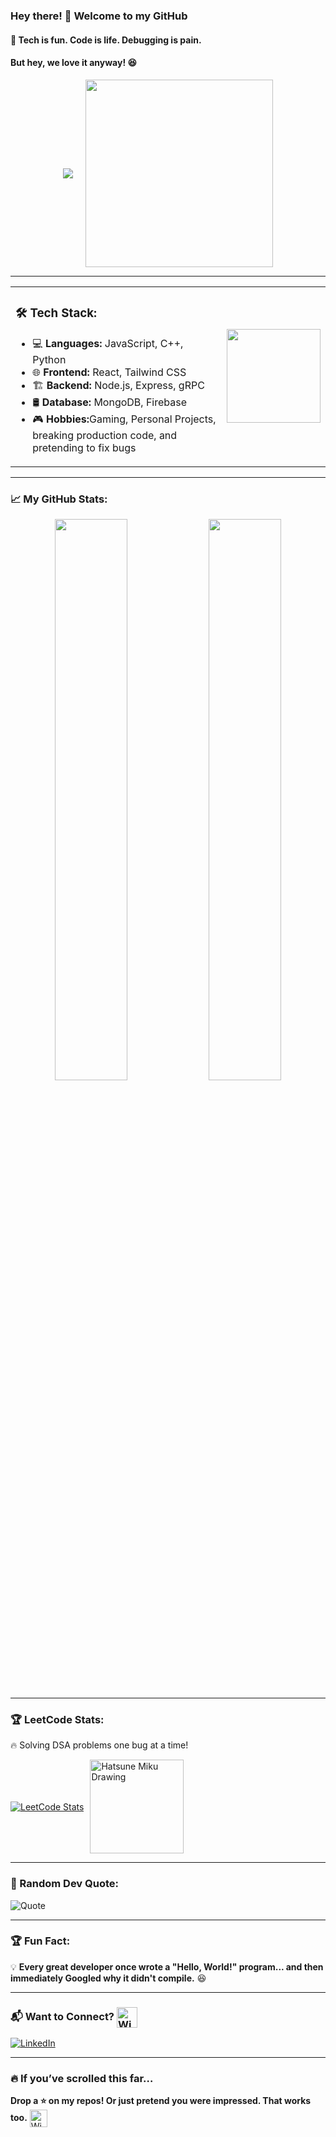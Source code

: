 ### Hey there! 👋 Welcome to my GitHub  

#### 🚀 Tech is fun. Code is life. Debugging is pain.  
#### But hey, we love it anyway! 😆  


<div align="center" style="display: flex; align-items: center; justify-content: center; gap: 20px;">
  <img src="https://readme-typing-svg.herokuapp.com?font=Fira+Code&weight=600&size=22&pause=1000&color=FF5722&center=true&width=600&lines=Full-Stack+Developer;React%2C+MERN%2C+Tailwind%2C+gRPC;Building+Cool+Things+One+Commit+at+a+Time!;Currently+Learning+New+Ways+to+Break+Code+💥" style="vertical-align: middle;">
  <img src="https://media1.tenor.com/m/Obn4E0g2fFQAAAAC/game-gaming.gif" width="300px">
</div>



---

<table style="border-collapse: collapse; border: none;">
   <tr style="border: none;">
    <td style="border: none; vertical-align: middle;">
      <h3>🛠️ Tech Stack:</h3>
      <ul>
        <li>💻 <b>Languages:</b> JavaScript, C++, Python</li>
        <li>🌐 <b>Frontend:</b> React, Tailwind CSS</li>
        <li>🏗️ <b>Backend:</b> Node.js, Express, gRPC</li>
        <li>🛢️ <b>Database:</b> MongoDB, Firebase</li>
        <li>🎮 <b>Hobbies:</b>Gaming, Personal Projects, breaking production code, and pretending to fix bugs  </li>
      </ul>
    </td>
    <td>
      <img src="https://cdn3.emoji.gg/emojis/2487_smugrin.png" width="150px">
    </td>
  </tr>
</table>






---

### 📈 My GitHub Stats:  
<div align="center">
  <img width="48%" src="https://github-readme-stats.vercel.app/api?username=Altener99&show_icons=true&theme=tokyonight" />
  <img width="48%" src="https://github-readme-streak-stats.herokuapp.com/?user=Altener99&theme=tokyonight" />
</div>

---

### 🏆 LeetCode Stats:  
🔥 Solving DSA problems one bug at a time!  
<div style="display: flex; align-items: center;">
  <a href="https://leetcode.com/ALTENER">
    <img src="https://leetcard.jacoblin.cool/ALTENER?theme=dark&font=Fira%20Code&ext=heatmap" alt="LeetCode Stats">
  </a>
  <img src="https://easydrawingguides.com/wp-content/uploads/2019/11/how-to-draw-hatsune-miku-featured-image-1200.png" alt="Hatsune Miku Drawing" width="150px" style="margin-left: 10px;">
</div>


---

### 🤖 Random Dev Quote:
![Quote](https://quotes-github-readme.vercel.app/api?type=horizontal&theme=radical)

---

### 🏆 Fun Fact:  
💡 **Every great developer once wrote a "Hello, World!" program... and then immediately Googled why it didn't compile.** 😆  

---

### 📬 Want to Connect?&nbsp;<img src="https://cdn3.emoji.gg/emojis/8573_Shikiconfused.png" alt="Winking Face" style="width: 2em; height: 2em; vertical-align: middle;">

[![LinkedIn](https://img.shields.io/badge/LinkedIn-Connect-blue?style=for-the-badge&logo=linkedin)](https://www.linkedin.com/in/devanshu-dutta-6640a724b/)  


---

### 🔥 If you’ve scrolled this far…
**Drop a ⭐ on my repos! Or just pretend you were impressed. That works too.** <img src="https://encrypted-tbn0.gstatic.com/images?q=tbn:ANd9GcQ8c59eOh2JIa_A41-qH69VNRjYcz33XPvoGg&s" alt="Winking Face" style="width: 2em; height: 2em; vertical-align: middle;">

